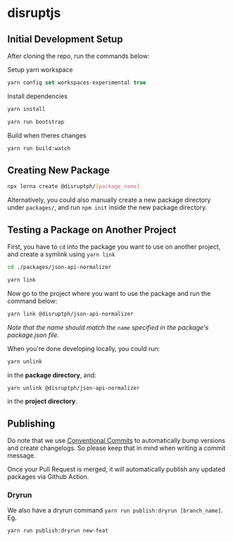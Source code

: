 # disruptjs

## Initial Development Setup

After cloning the repo, run the commands below:

Setup yarn workspace

```js
yarn config set workspaces-experimental true
```

Install dependencies

```sh
yarn install

yarn run bootstrap
```

Build when theres changes

```sh
yarn run build:watch
```

## Creating New Package

```sh
npx lerna create @disruptph/[package_name]
```

Alternatively, you could also manually create a new package directory under `packages/`, and run `npm init` inside the new package directory.

## Testing a Package on Another Project

First, you have to `cd` into the package you want to use on another project, and create a symlink using `yarn link`

```sh
cd ./packages/json-api-normalizer

yarn link
```

Now go to the project where you want to use the package and run the command below:

```sh
yarn link @disruptph/json-api-normalizer
```

_Note that the name should match the `name` specified in the package's package.json file._

When you're done developing locally, you could run:

```sh
yarn unlink
```

in the **package directory**, and:

```sh
yarn unlink @disruptph/json-api-normalizer
```

in the **project directory**.

## Publishing

Do note that we use [Conventional Commits](https://www.conventionalcommits.org/en/v1.0.0/) to automatically bump versions and create changelogs. So please keep that in mind when writing a commit message.

Once your Pull Request is merged, it will automatically publish any updated packages via Github Action.

### Dryrun

We also have a dryrun command `yarn run publish:dryrun [branch_name]`. Eg.

```sh
yarn run publish:dryrun new-feat
```
